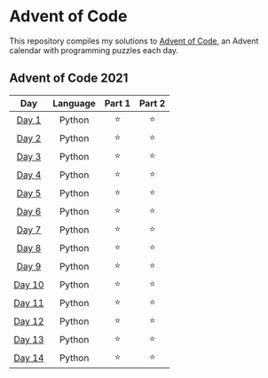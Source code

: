 # Advent of Code

This repository compiles my solutions to [Advent of Code](https://adventofcode.com/), an Advent calendar with programming puzzles each day.

## Advent of Code 2021

|                      Day                       | Language | Part 1 | Part 2 |
|:----------------------------------------------:|:--------:|:------:|:------:|
|  [Day 1](https://adventofcode.com/2021/day/1)  |  Python  |   ⭐    |   ⭐    |
|  [Day 2](https://adventofcode.com/2021/day/2)  |  Python  |   ⭐    |   ⭐    |
|  [Day 3](https://adventofcode.com/2021/day/3)  |  Python  |   ⭐    |   ⭐    |
|  [Day 4](https://adventofcode.com/2021/day/4)  |  Python  |   ⭐    |   ⭐    |
|  [Day 5](https://adventofcode.com/2021/day/5)  |  Python  |   ⭐    |   ⭐    |
|  [Day 6](https://adventofcode.com/2021/day/6)  |  Python  |   ⭐    |   ⭐    |
|  [Day 7](https://adventofcode.com/2021/day/7)  |  Python  |   ⭐    |   ⭐    |
|  [Day 8](https://adventofcode.com/2021/day/8)  |  Python  |   ⭐    |   ⭐    |
|  [Day 9](https://adventofcode.com/2021/day/9)  |  Python  |   ⭐    |   ⭐    |
| [Day 10](https://adventofcode.com/2021/day/10) |  Python  |   ⭐    |   ⭐    |
| [Day 11](https://adventofcode.com/2021/day/11) |  Python  |   ⭐    |   ⭐    |
| [Day 12](https://adventofcode.com/2021/day/12) |  Python  |   ⭐    |   ⭐    |
| [Day 13](https://adventofcode.com/2021/day/13) |  Python  |   ⭐    |   ⭐    |
| [Day 14](https://adventofcode.com/2021/day/14) |  Python  |   ⭐    |   ⭐    |
